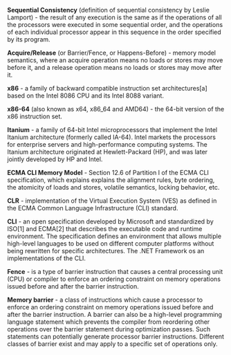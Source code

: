 **Sequential Consistency** (definition of sequential consistency by Leslie Lamport) - the result of any execution is the same as if the operations of all the processors were executed in some sequential order, and the operations of each individual processor appear in this sequence in the order specified by its program. 

**Acquire/Release** (or Barrier/Fence, or Happens-Before) - memory model semantics, where an acquire operation means no loads or stores may move before it, and a release operation means no loads or stores may move after it.

**x86** - a family of backward compatible instruction set architectures[a] based on the Intel 8086 CPU and its Intel 8088 variant.

**x86-64** (also known as x64, x86_64 and AMD64) - the 64-bit version of the x86 instruction set.

**Itanium** - a family of 64-bit Intel microprocessors that implement the Intel Itanium architecture (formerly called IA-64). Intel markets the processors for enterprise servers and high-performance computing systems. The Itanium architecture originated at Hewlett-Packard (HP), and was later jointly developed by HP and Intel.

**ECMA CLI Memory Model** - Section 12.6 of Partition I of the ECMA CLI specification, which explains explains the alignment rules, byte ordering, the atomicity of loads and stores, volatile semantics, locking behavior, etc.

**CLR** - implementation of the Virtual Execution System (VES) as defined in the ECMA Common Language Infrastructure (CLI) standard.

**CLI** - an open specification developed by Microsoft and standardized by ISO[1] and ECMA[2] that describes the executable code and runtime environment. The specification defines an environment that allows multiple high-level languages to be used on different computer platforms without being rewritten for specific architectures. The .NET Framework os an implementations of the CLI.

**Fence** - is a type of barrier instruction that causes a central processing unit (CPU) or compiler to enforce an ordering constraint on memory operations issued before and after the barrier instruction.

**Memory barrier** - a class of instructions which cause a processor to enforce an ordering constraint on memory operations issued before and after the barrier instruction. A barrier can also be a high-level programming language statement which prevents the compiler from reordering other operations over the barrier statement during optimization passes. Such statements can potentially generate processor barrier instructions. Different classes of barrier exist and may apply to a specific set of operations only.